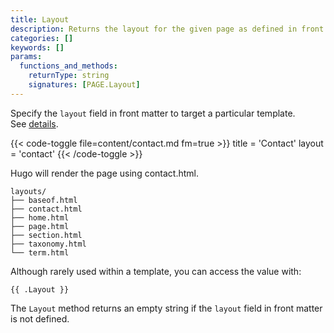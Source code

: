 ```yaml
---
title: Layout
description: Returns the layout for the given page as defined in front matter.
categories: []
keywords: []
params:
  functions_and_methods:
    returnType: string
    signatures: [PAGE.Layout]
---
```


Specify the `layout` field in front matter to target a particular template. See&nbsp;[details][].

[details]: /docs/reference/miscellaneous/template-lookup-order/#target-a-template

{{< code-toggle file=content/contact.md fm=true >}}
title = 'Contact'
layout = 'contact'
{{< /code-toggle >}}

Hugo will render the page using contact.html.

```tree
layouts/
├── baseof.html
├── contact.html
├── home.html
├── page.html
├── section.html
├── taxonomy.html
└── term.html
```

Although rarely used within a template, you can access the value with:

```go-html-template
{{ .Layout }}
```

The `Layout` method returns an empty string if the `layout` field in front matter is not defined.
